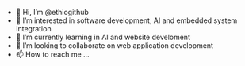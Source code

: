 - 👋 Hi, I’m @ethiogithub
- 👀 I’m interested in software development, AI and embedded system integration
- 🌱 I’m currently learning in AI and website develoment
- 💞️ I’m looking to collaborate on web application development
- 📫 How to reach me ...

<!---
ethiogithub/ethiogithub is a ✨ special ✨ repository because its `README.md` (this file) appears on your GitHub profile.
You can click the Preview link to take a look at your changes.
--->
